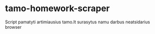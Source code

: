 # tamo-homework-scraper
Script pamatyti artimiausius tamo.lt surasytus namu darbus neatsidarius browser
